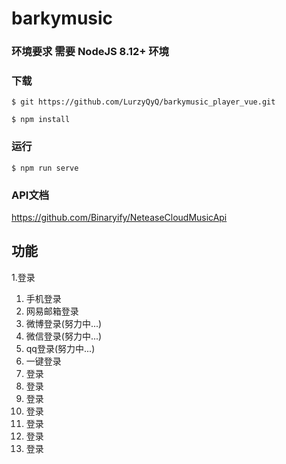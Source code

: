 # barkymusic

### 环境要求 需要 NodeJS 8.12+ 环境

### 下载

```
$ git https://github.com/LurzyQyQ/barkymusic_player_vue.git

$ npm install
```

### 运行
```
$ npm run serve
```

### API文档

https://github.com/Binaryify/NeteaseCloudMusicApi

## 功能

1.登录  
  1. 手机登录
  2. 网易邮箱登录  
  3. 微博登录(努力中...)  
  4. 微信登录(努力中...)  
  5. qq登录(努力中...)  
  6. 一键登录 
1. 登录  
1. 登录  
1. 登录  
1. 登录  
1. 登录  
1. 登录  
1. 登录  

